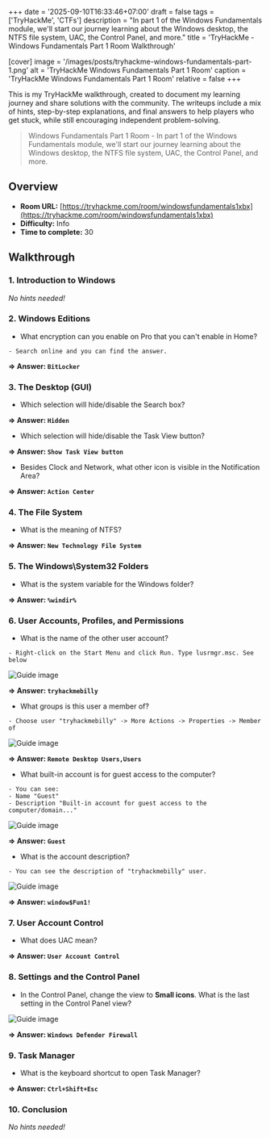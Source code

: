 +++
date = '2025-09-10T16:33:46+07:00'
draft = false
tags = ['TryHackMe', 'CTFs']
description = "In part 1 of the Windows Fundamentals module, we'll start our journey learning about the Windows desktop, the NTFS file system, UAC, the Control Panel, and more."
title = 'TryHackMe - Windows Fundamentals Part 1 Room Walkthrough'

[cover]
  image = '/images/posts/tryhackme-windows-fundamentals-part-1.png'
  alt = 'TryHackMe Windows Fundamentals Part 1 Room'
  caption = 'TryHackMe Windows Fundamentals Part 1 Room'
  relative = false
+++

This is my TryHackMe walkthrough, created to document my learning journey and share solutions with the community. The writeups include a mix of hints, step-by-step explanations, and final answers to help players who get stuck, while still encouraging independent problem-solving.

> Windows Fundamentals Part 1 Room - In part 1 of the Windows Fundamentals module, we'll start our journey learning about the Windows desktop, the NTFS file system, UAC, the Control Panel, and more.

## Overview
- **Room URL:** [https://tryhackme.com/room/windowsfundamentals1xbx](https://tryhackme.com/room/windowsfundamentals1xbx)
- **Difficulty:** Info
- **Time to complete:** 30

## Walkthrough
### 1. Introduction to Windows
*No hints needed!*

### 2. Windows Editions
- What encryption can you enable on Pro that you can't enable in Home?
```
- Search online and you can find the answer.
```

**=> Answer: `BitLocker`**

### 3. The Desktop (GUI)
- Which selection will hide/disable the Search box?

**=> Answer: `Hidden`**

- <p>Which selection will hide/disable the Task View button?</p>

**=> Answer: `Show Task View button`**

- <p>Besides Clock and Network, what other icon is visible in the Notification Area?</p>

**=> Answer: `Action Center`**

### 4. The File System
- What is the meaning of NTFS?

**=> Answer: `New Technology File System`**

### 5. The Windows\System32 Folders
- What is the system variable for the Windows folder?

**=> Answer: `%windir%`**

### 6. User Accounts, Profiles, and Permissions
- <p>What is the name of the other user account?<br /></p>
```
- Right-click on the Start Menu and click Run. Type lusrmgr.msc. See below
```

![Guide image](./screenshots/windows-fundamentals-1-1.png)

**=> Answer: `tryhackmebilly`**

- <p>What groups is this user a member of?</p>
```
- Choose user "tryhackmebilly" -> More Actions -> Properties -> Member of
```

![Guide image](./screenshots/windows-fundamentals-1-2.png)

**=> Answer: `Remote Desktop Users,Users`**

- What built-in account is for guest access to the computer?
```
- You can see: 
- Name "Guest" 
- Description "Built-in account for guest access to the computer/domain..."
```
![Guide image](./screenshots/windows-fundamentals-1-3.png)

**=> Answer: `Guest`**

- <p>What is the account description?</p>
```
- You can see the description of "tryhackmebilly" user.
```

![Guide image](./screenshots/windows-fundamentals-1-4.png)

**=> Answer: `window$Fun1!`**

### 7. User Account Control
- What does UAC mean?

**=> Answer: `User Account Control`**

### 8. Settings and the Control Panel
- In the Control Panel, change the view to <b>Small icons</b>. What is the last setting in the Control Panel view?

![Guide image](./screenshots/windows-fundamentals-1-5.png)

**=> Answer: `Windows Defender Firewall`**

### 9. Task Manager
- What is the keyboard shortcut to open Task Manager?

**=> Answer: `Ctrl+Shift+Esc`**

### 10. Conclusion
*No hints needed!*

